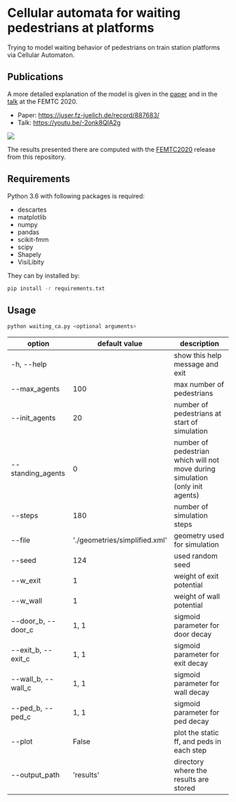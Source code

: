 # Cellular automata for waiting pedestrians at platforms

Trying to model waiting behavior of pedestrians on train station platforms via Cellular Automaton.

## Publications
A more detailed explanation of the model is given in the [paper](paper.pdf) and in the [talk](https://youtu.be/-2onk8QIA2g) at the FEMTC 2020.

- Paper: https://juser.fz-juelich.de/record/887683/
- Talk: https://youtu.be/-2onk8QIA2g

[![](https://img.youtube.com/vi/-2onk8QIA2g/0.jpg)](https://youtu.be/-2onk8QIA2g "Video to conference talk")

The results presented there are computed with the [FEMTC2020](https://github.com/schroedtert/dynamic-waiting/releases/tag/femtc2020) release from this repository.

## Requirements
Python 3.6 with following packages is required:
- descartes
- matplotlib
- numpy
- pandas
- scikit-fmm
- scipy
- Shapely
- VisiLibity

 They can by installed by:
```bash
pip install -r requirements.txt

```
## Usage
```bash
python waiting_ca.py <optional arguments>
```

| option             	| default value                 	| description                                                                   	|
|--------------------	|-------------------------------	|-------------------------------------------------------------------------------	|
| -h, --help         	|                               	| show this help message and exit                                               	|
| --max_agents       	| 100                           	| max number of pedestrians                                                     	|
| --init_agents      	| 20                            	| number of pedestrians at start of simulation                                  	|
| --standing_agents  	| 0                             	| number of pedestrian which will not move during simulation (only init agents) 	|
| --steps            	| 180                           	| number of simulation steps                                                    	|
| --file             	| './geometries/simplified.xml' 	| geometry used for simulation                                                  	|
| --seed             	| 124                           	| used random seed                                                              	|
| --w_exit           	| 1                             	| weight of exit potential                                                      	|
| --w_wall           	| 1                             	| weight of wall potential                                                      	|
| --door_b, --door_c 	| 1, 1                          	| sigmoid parameter for door decay                                              	|
| --exit_b, --exit_c 	| 1, 1                          	| sigmoid parameter for exit decay                                              	|
| --wall_b, --wall_c 	| 1, 1                          	| sigmoid parameter for wall decay                                              	|
| --ped_b, --ped_c   	| 1, 1                          	| sigmoid parameter for ped decay                                               	|
| --plot             	| False                         	| plot the static ff, and peds in each step                                     	|
| --output_path      	| 'results'                     	| directory where the results are stored                                        	|
